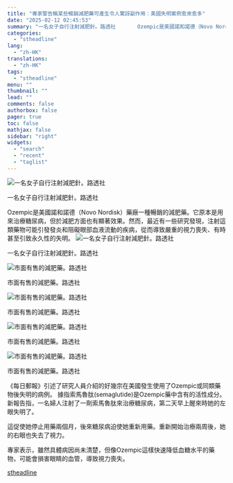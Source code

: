```yaml
---
title: "專家警告稱某些暢銷減肥藥可產生令人驚訝副作用：美國失明案例愈來愈多"
date: "2025-02-12 02:45:53"
summary: "一名女子自行注射減肥針。路透社       Ozempic是美國諾和諾德（Novo Nord..."
categories:
  - "stheadline"
lang:
  - "zh-HK"
translations:
  - "zh-HK"
tags:
  - "stheadline"
menu: ""
thumbnail: ""
lead: ""
comments: false
authorbox: false
pager: true
toc: false
mathjax: false
sidebar: "right"
widgets:
  - "search"
  - "recent"
  - "taglist"
---
```


![一名女子自行注射減肥針。路透社](https://image.stheadline.com/f/680p0/0x0/100/none/2ac331fa2aab2b6beeed6f579269c644/stheadline/inewsmedia/20250212/_2025021202405342325.jpg)

一名女子自行注射減肥針。路透社




Ozempic是美國諾和諾德（Novo Nordisk）藥廠一種暢銷的減肥藥。它原本是用來治療糖尿病，但於減肥方面也有顯著效果。然而，最近有一些研究發現，注射這類藥物可能引發發炎和阻礙眼部血液流動的疾病，從而導致嚴重的視力喪失、有時甚至引致永久性的失明。
 ![一名女子自行注射減肥針。路透社](https://image.hkhl.hk/f/1024p0/0x0/100/none/b60e43be20b656a311c0ef2ed0b37762/2025-02/0_WhatsApp_Image_2025-02-12_at_02_30_58.jpeg)


一名女子自行注射減肥針。路透社



 ![市面有售的減肥藥。路透社](https://image.hkhl.hk/f/1024p0/0x0/100/none/b59bd740deb6775d26f7cec81a40f52c/2025-02/2_ETHCSIOT2BIELJJ5C7QDDQ7QYU.jpg)


市面有售的減肥藥。路透社



 ![市面有售的減肥藥。路透社](https://image.hkhl.hk/f/1024p0/0x0/100/none/0aa4c5dafb919190be549be66c5f2517/2025-02/2_WhatsApp_Image_2025-02-12_at_02_33_44.jpeg)


市面有售的減肥藥。路透社



 ![市面有售的減肥藥。路透社](https://image.hkhl.hk/f/1024p0/0x0/100/none/d8a58b5324b645b75230f9c68e199573/2025-02/4_WhatsApp_Image_2025-02-12_at_02_28_47.jpeg)


市面有售的減肥藥。路透社



 ![市面有售的減肥藥。路透社](https://image.hkhl.hk/f/1024p0/0x0/100/none/d29679cb4a3798fce52b00c109f3f778/2025-02/5_WhatsApp_Image_2025-02-12_at_02_28_55.jpeg)


市面有售的減肥藥。路透社




《每日郵報》引述了研究人員介紹的好幾宗在美國發生使用了Ozempic或同類藥物後失明的病例。 據指索馬魯肽(semaglutide)是Ozempic藥中含有的活性成分。新報告指，一名婦人注射了一劑索馬魯肽來治療糖尿病，第二天早上醒來時她的左眼失明了。

這促使她停止用藥兩個月，後來糖尿病迫使她重新用藥。重新開始治療兩周後，她的右眼也失去了視力。

專家表示，雖然具體病因尚未清楚，但像Ozempic這樣快速降低血糖水平的藥物，可能會損害眼睛的血管，導致視力喪失。

[stheadline](https://std.stheadline.com/realtime/article/2052233/即時-國際-專家警告稱某些暢銷減肥藥可產生令人驚訝副作用-美國失明案例愈來愈多)
